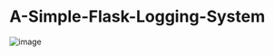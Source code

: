# A-Simple-Flask-Logging-System

![image](https://github.com/KDcommits/A-Simple-Flask-Logging-System/assets/124420761/fdddbfb5-ea41-42f7-a8d0-bb20bcf844d4)